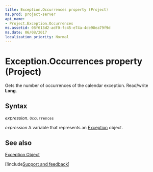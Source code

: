 ```yaml
---
title: Exception.Occurrences property (Project)
ms.prod: project-server
api_name:
- Project.Exception.Occurrences
ms.assetid: 08f613d2-adf0-fc45-e74a-4de98ea79f9d
ms.date: 06/08/2017
localization_priority: Normal
---
```



# Exception.Occurrences property (Project)

Gets the number of occurrences of the calendar exception. Read/write  **Long**.


## Syntax

_expression_. `Occurrences`

_expression_ A variable that represents an [Exception](./Project.Exception.md) object.


## See also


[Exception Object](Project.Exception.md)

[!include[Support and feedback](~/includes/feedback-boilerplate.md)]